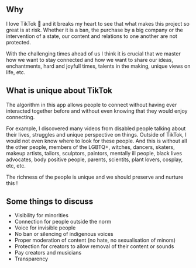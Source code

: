 ## Why

I love TikTok 💖 and it breaks my heart to see that what makes this project so great is at risk. Whether it is a
ban, the purchase by a big company or the intervention of a state, our content and relations to one another are
not protected.

With the challenging times ahead of us I think it is crucial that we master how we want to stay
connected and how we want to share our ideas, enchantments, hard and joyfull times, talents in the making,
unique views on life, etc.

## What is unique about TikTok

The algorithm in this app allows people to connect without having ever interacted together before and without
even knowing that they would enjoy connecting.

For example, I discovered many videos from disabled people talking about their lives, struggles and unique
perspective on things. Outside of TikTok, I would not even know where to look for these people. And this is
without all the other people, members of the LGBTQ+, witches, dancers, skaters, makeup artists, tailors,
sculptors, paintors, mentally ill people, black lives advocates, body positive people, parents, scientits,
plant lovers, cosplay, etc, etc.

The richness of the people is unique and we should preserve and nurture this !

## Some things to discuss

* Visibility for minorities
* Connection for people outside the norm
* Voice for invisible people
* No ban or silencing of indigenous voices
* Proper moderation of content (no hate, no sexualisation of minors)
* Protection for creators to allow removal of their content or sounds
* Pay creators and musicians
* Transparency



